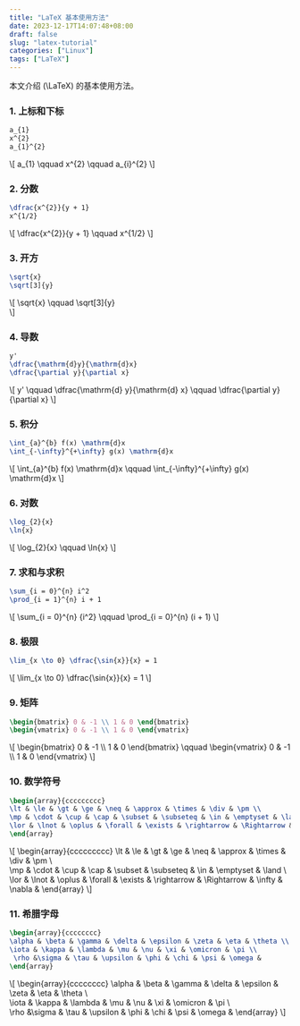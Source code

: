 ```yaml
---
title: "LaTeX 基本使用方法"
date: 2023-12-17T14:07:48+08:00
draft: false
slug: "latex-tutorial"
categories: ["Linux"]
tags: ["LaTeX"]
---
```


本文介绍 \(\LaTeX\) 的基本使用方法。

<!--more-->

### 1. 上标和下标

```latex
a_{1}
x^{2}
a_{1}^{2}
```

\\[
a\_{1} \qquad
x^{2} \qquad
a\_{i}^{2}
\\]

### 2. 分数

```latex
\dfrac{x^{2}}{y + 1}
x^{1/2}
```

\\[
\dfrac{x^{2}}{y + 1} \qquad
x^{1/2}
\\]

### 3. 开方

```latex
\sqrt{x}
\sqrt[3]{y}
```

\\[
\sqrt{x} \qquad
\sqrt[3]{y}  
\\]

### 4. 导数

```latex
y'
\dfrac{\mathrm{d}y}{\mathrm{d}x}
\dfrac{\partial y}{\partial x}
```

\\[
y' \qquad
\dfrac{\mathrm{d} y}{\mathrm{d} x} \qquad
\dfrac{\partial y}{\partial x}
\\]

### 5. 积分

```latex
\int_{a}^{b} f(x) \mathrm{d}x
\int_{-\infty}^{+\infty} g(x) \mathrm{d}x
```

\\[
\int\_{a}^{b} f(x) \mathrm{d}x \qquad
\int\_{-\infty}^{+\infty} g(x) \mathrm{d}x
\\]

### 6. 对数

```latex
\log_{2}{x}
\ln{x}
```

\\[
\log\_{2}{x} \qquad
\ln{x}
\\]

### 7. 求和与求积

```latex
\sum_{i = 0}^{n} i^2
\prod_{i = 1}^{n} i + 1
```

\\[
\sum\_{i = 0}^{n} {i^2} \qquad
\prod\_{i = 0}^{n} (i + 1)
\\]

### 8. 极限

```latex
\lim_{x \to 0} \dfrac{\sin{x}}{x} = 1
```

\\[
\lim\_{x \to 0} \dfrac{\sin{x}}{x} = 1
\\]

### 9. 矩阵

```latex
\begin{bmatrix} 0 & -1 \\ 1 & 0 \end{bmatrix}
\begin{vmatrix} 0 & -1 \\ 1 & 0 \end{vmatrix}
```

\\[
\begin{bmatrix} 0 & -1 \\\ 1 & 0 \end{bmatrix} \qquad
\begin{vmatrix} 0 & -1 \\\ 1 & 0 \end{vmatrix}
\\]

### 10. 数学符号

```latex
\begin{array}{ccccccccc}
\lt & \le & \gt & \ge & \neq & \approx & \times & \div & \pm \\
\mp & \cdot & \cup & \cap & \subset & \subseteq & \in & \emptyset & \land \\
\lor & \lnot & \oplus & \forall & \exists & \rightarrow & \Rightarrow & \infty & \nabla &
\end{array}
```

\\[
\begin{array}{ccccccccc}
\lt & \le & \gt & \ge & \neq & \approx & \times & \div & \pm \\\
\mp & \cdot & \cup & \cap & \subset & \subseteq & \in & \emptyset & \land \\\
\lor & \lnot & \oplus & \forall & \exists & \rightarrow & \Rightarrow & \infty & \nabla &
\end{array}
\\]

### 11. 希腊字母

```latex
\begin{array}{cccccccc}
\alpha & \beta & \gamma & \delta & \epsilon & \zeta & \eta & \theta \\
\iota & \kappa & \lambda & \mu & \nu & \xi & \omicron & \pi \\
 \rho &\sigma & \tau & \upsilon & \phi & \chi & \psi & \omega &
\end{array}
```

\\[
\begin{array}{cccccccc}
\alpha & \beta & \gamma & \delta & \epsilon & \zeta & \eta & \theta \\\
\iota & \kappa & \lambda & \mu & \nu & \xi & \omicron & \pi \\\
 \rho &\sigma & \tau & \upsilon & \phi & \chi & \psi & \omega &
\end{array}
\\]
